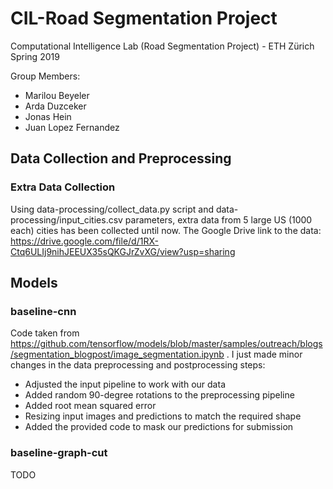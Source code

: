# CIL-Road Segmentation Project
Computational Intelligence Lab (Road Segmentation Project) - ETH Zürich Spring 2019

Group Members:
* Marilou Beyeler
* Arda Duzceker
* Jonas Hein
* Juan Lopez Fernandez

## Data Collection and Preprocessing

### Extra Data Collection
Using data-processing/collect_data.py script and data-processing/input_cities.csv parameters, 
extra data from 5 large US (1000 each) cities has been collected until now. 
The Google Drive link to the data:
https://drive.google.com/file/d/1RX-Ctq6ULIj9nihJEEUX35sQKGJrZvXG/view?usp=sharing

## Models

### baseline-cnn
Code taken from https://github.com/tensorflow/models/blob/master/samples/outreach/blogs/segmentation_blogpost/image_segmentation.ipynb .
I just made minor changes in the data preprocessing and postprocessing steps:
- Adjusted the input pipeline to work with our data
- Added random 90-degree rotations to the preprocessing pipeline
- Added root mean squared error
- Resizing input images and predictions to match the required shape
- Added the provided code to mask our predictions for submission

### baseline-graph-cut
TODO
